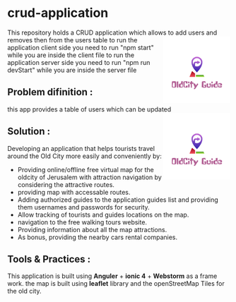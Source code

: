 # crud-application
  This repository holds a CRUD application which allows to add users and removes then from the users table
<img align = "right" src = "https://github.com/linaza/CityTourGuide/blob/master/ab.png" width = 30%>
to run the application client side you need to run "npm start" while you are inside the client file
to run the application server side you need to run "npm run devStart" while you are inside the server file

## Problem difinition :
 this app provides a table of users which can be updated 
 <img align = "right" src = "https://github.com/linaza/CityTourGuide/blob/master/ab.png" width = 30%>
## Solution :
Developing an application that helps tourists travel around the Old City more easily and conveniently by:
- Providing online/offline free virtual map for the oldcity of Jerusalem with attraction navigation by considering the attractive routes.
- providing map with accessable routes.
- Adding authorized guides to the application guides list and providing them usernames and passwords for security.
- Allow tracking of tourists and guides locations on the map.
- navigation to the free walking tours website.
- Providing information about all the map attractions.
- As bonus, providing the nearby cars rental companies.
## Tools & Practices :
This application is built using **Anguler** + **ionic 4** + **Webstorm** as a frame work. 
the map is built using **leaflet** library and the openStreetMap Tiles for the old city. 
